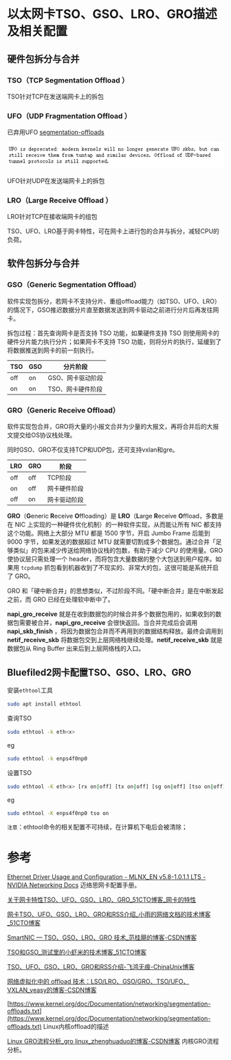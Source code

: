 # 以太网卡TSO、GSO、LRO、GRO描述及相关配置

## 硬件包拆分与合并
### TSO（TCP Segmentation Offload ）

TSO针对TCP在发送端网卡上的拆包

### UFO（UDP Fragmentation Offload ）

已弃用UFO [segmentation-offloads](https://www.kernel.org/doc/Documentation/networking/segmentation-offloads.txt)

![image-20221205151526276](image/Bluefiled2%E9%85%8D%E7%BD%AETSO%E3%80%81GSO/image-20221205151526276.png)

UFO针对UDP在发送端网卡上的拆包

### LRO（Large Receive Offload ）

LRO针对TCP在接收端网卡的组包

TSO、UFO、LRO基于网卡特性，可在网卡上进行包的合并与拆分，减轻CPU的负荷。

## 软件包拆分与合并

### GSO（Generic Segmentation Offload）

软件实现包拆分，若网卡不支持分片、重组offload能力（如TSO、UFO、LRO）的情况下，GSO推迟数据分片直至数据发送到网卡驱动之前进行分片后再发往网卡。

拆包过程：首先查询网卡是否支持 TSO 功能，如果硬件支持 TSO 则使用网卡的硬件分片能力执行分片；如果网卡不支持 TSO 功能，则将分片的执行，延缓到了将数据推送到网卡的前一刻执行。

| TSO  | GSO  | 分片阶段          |
| ---- | ---- | ----------------- |
| off  | on   | GSO、网卡驱动阶段 |
| on   | on   | TSO、网卡硬件阶段 |

### GRO（Generic Receive Offload）

软件实现包合并，GRO将大量的小报文合并为少量的大报文，再将合并后的大报文提交给OS协议栈处理。

同时GSO、GRO不仅支持TCP和UDP包，还可支持vxlan和gre。

| LRO  | GRO  | 阶段         |
| ---- | ---- | ------------ |
| off  | off  | TCP阶段      |
| on   | off  | 网卡硬件阶段 |
| off  | on   | 网卡驱动阶段 |

**GRO**（**G**eneric **R**eceive **O**ffloading）是 **LRO**（**L**arge **R**eceive **O**ffload，多数是在 NIC 上实现的一种硬件优化机制）的一种软件实现，从而能让所有 NIC 都支持这个功能。网络上大部分 MTU 都是 1500 字节，开启 Jumbo Frame 后能到 9000 字节，如果发送的数据超过 MTU 就需要切割成多个数据包。通过合并「足够类似」的包来减少传送给网络协议栈的包数，有助于减少 CPU 的使用量。GRO 使协议层只需处理一个 header，而将包含大量数据的整个大包送到用户程序。如果用 `tcpdump` 抓包看到机器收到了不现实的、非常大的包，这很可能是系统开启了 GRO。

GRO 和「硬中断合并」的思想类似，不过阶段不同。「硬中断合并」是在中断发起之前，而 GRO 已经在处理软中断中了。

**napi_gro_receive** 就是在收到数据包的时候合并多个数据包用的，如果收到的数据包需要被合并，**napi_gro_receive** 会很快返回。当合并完成后会调用 **napi_skb_finish** ，将因为数据包合并而不再用到的数据结构释放。最终会调用到 **netif_receive_skb** 将数据包交到上层网络栈继续处理。**netif_receive_skb** 就是数据包从 Ring Buffer 出来后到上层网络栈的入口。

## Bluefiled2网卡配置TSO、GSO、LRO、GRO

安装`ethtool`工具

```bash
sudo apt install ethtool
```

查询TSO

```bash
sudo ethtool -k eth<x>
```

eg

```bash
sudo ethtool -k enps4f0np0
```

设置TSO

```bash
sudo ethtool -K eth<x> [rx on|off] [tx on|off] [sg on|off] [tso on|off] [lro on|off]
```

eg

```bash
sudo ethtool -K enps4f0np0 tso on
```

`注意`：ethtool命令的相关配置不可持续，在计算机下电后会被清除；

# 参考

[Ethernet Driver Usage and Configuration - MLNX_EN v5.8-1.0.1.1 LTS - NVIDIA Networking Docs](https://docs.nvidia.com/networking/display/MLNXENv581011/Ethernet+Driver+Usage+and+Configuration) 迈络思网卡配置手册。

[关于网卡特性TSO、UFO、GSO、LRO、GRO_51CTO博客_网卡的特性](https://blog.51cto.com/u_15333820/3459534)

[网卡TSO、UFO、GSO、LRO、GRO和RSS介绍_小雨的网络文档的技术博客_51CTO博客](https://blog.51cto.com/shutdownsky/1441761)

[SmartNIC — TSO、GSO、LRO、GRO 技术_范桂飓的博客-CSDN博客](https://blog.csdn.net/Jmilk/article/details/118858113)

[TSO和GSO_测试里的小虾米的技术博客_51CTO博客](https://blog.51cto.com/u_14009921/5757723)

[TSO、UFO、GSO、LRO、GRO和RSS介绍-飞鸿无痕-ChinaUnix博客](http://blog.chinaunix.net/uid-20639775-id-3529535.html)

[网络虚拟化中的 offload 技术：LSO/LRO、GSO/GRO、TSO/UFO、VXLAN_yeasy的博客-CSDN博客](https://blog.csdn.net/yeasy/article/details/19204639)

[https://www.kernel.org/doc/Documentation/networking/segmentation-offloads.txt](https://www.kernel.org/doc/Documentation/networking/segmentation-offloads.txt) Linux内核offload的描述

[Linux GRO流程分析_gro linux_zhenghuaduo的博客-CSDN博客](https://blog.csdn.net/zgy666/article/details/106989856) 内核GRO流程分析。

